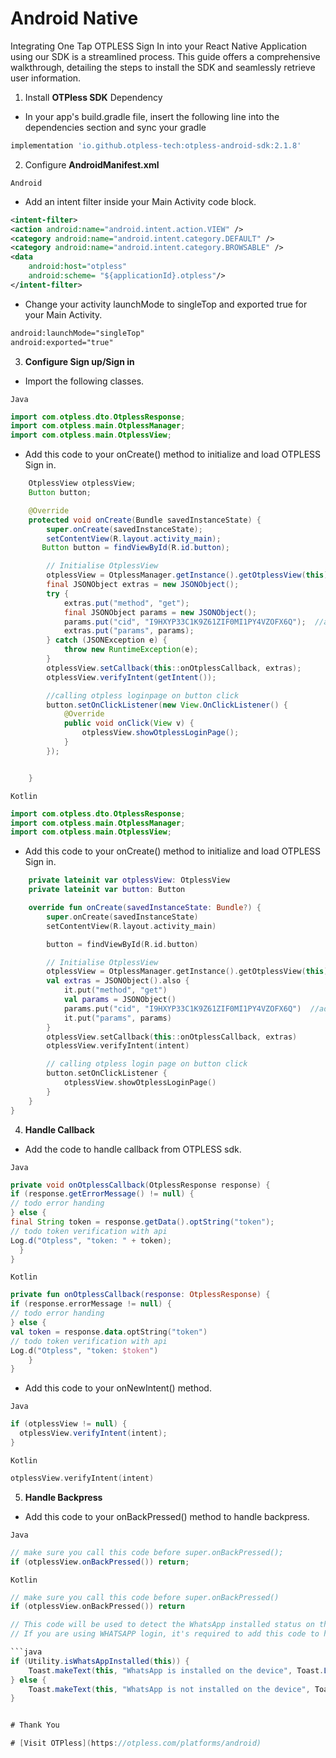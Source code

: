 # Android Native

Integrating One Tap OTPLESS Sign In into your React Native Application using our SDK is a streamlined process. This guide offers a comprehensive walkthrough, detailing the steps to install the SDK and seamlessly retrieve user information.

1. Install **OTPless SDK** Dependency
- In your app's build.gradle file, insert the following line into the dependencies section and sync your gradle
```gradle
implementation 'io.github.otpless-tech:otpless-android-sdk:2.1.8'
```

2. Configure **AndroidManifest.xml**

`Android`

- Add an intent filter inside your Main Activity code block.

```xml
<intent-filter>
<action android:name="android.intent.action.VIEW" />
<category android:name="android.intent.category.DEFAULT" />
<category android:name="android.intent.category.BROWSABLE" />
<data
	android:host="otpless"
	android:scheme= "${applicationId}.otpless"/>
</intent-filter>
```

- Change your activity launchMode to singleTop and exported true for your Main Activity.

```xml
android:launchMode="singleTop"
android:exported="true"
```

3. **Configure Sign up/Sign in**

- Import the following classes.

`Java`
```java
import com.otpless.dto.OtplessResponse;
import com.otpless.main.OtplessManager;
import com.otpless.main.OtplessView;
```
- Add this code to your onCreate() method to initialize and load OTPLESS Sign in.
```java
    OtplessView otplessView;
    Button button;

    @Override
    protected void onCreate(Bundle savedInstanceState) {
        super.onCreate(savedInstanceState);
        setContentView(R.layout.activity_main);
       Button button = findViewById(R.id.button);

        // Initialise OtplessView
        otplessView = OtplessManager.getInstance().getOtplessView(this);
        final JSONObject extras = new JSONObject();
        try {
            extras.put("method", "get");
            final JSONObject params = new JSONObject();
            params.put("cid", "I9HXYP33C1K9Z61ZIF0MI1PY4VZOFX6Q");  //add your own CID value (to get cid value visit otpless.com/platforms/android)
            extras.put("params", params);
        } catch (JSONException e) {
            throw new RuntimeException(e);
        }
        otplessView.setCallback(this::onOtplessCallback, extras);
        otplessView.verifyIntent(getIntent());

        //calling otpless loginpage on button click
        button.setOnClickListener(new View.OnClickListener() {
            @Override
            public void onClick(View v) {
                otplessView.showOtplessLoginPage();
            }
        });


    }
```

`Kotlin`
```kotlin
import com.otpless.dto.OtplessResponse;
import com.otpless.main.OtplessManager;
import com.otpless.main.OtplessView;
```
- Add this code to your onCreate() method to initialize and load OTPLESS Sign in.
```kotlin
    private lateinit var otplessView: OtplessView
    private lateinit var button: Button

    override fun onCreate(savedInstanceState: Bundle?) {
        super.onCreate(savedInstanceState)
        setContentView(R.layout.activity_main)

        button = findViewById(R.id.button)

        // Initialise OtplessView
        otplessView = OtplessManager.getInstance().getOtplessView(this)
        val extras = JSONObject().also {
        	it.put("method", "get")
        	val params = JSONObject()
        	params.put("cid", "I9HXYP33C1K9Z61ZIF0MI1PY4VZOFX6Q")  //add your own CID value (to get cid value visit otpless.com/platforms/android)
        	it.put("params", params)
        }
        otplessView.setCallback(this::onOtplessCallback, extras)
        otplessView.verifyIntent(intent)

        // calling otpless login page on button click
        button.setOnClickListener {
            otplessView.showOtplessLoginPage()
        }
    }
}
```
4. **Handle Callback**

- Add the code to handle callback from OTPLESS sdk.

`Java`

```java
private void onOtplessCallback(OtplessResponse response) {
if (response.getErrorMessage() != null) {
// todo error handing
} else {
final String token = response.getData().optString("token");
// todo token verification with api
Log.d("Otpless", "token: " + token);
  }
}
```

`Kotlin`

```kotlin
private fun onOtplessCallback(response: OtplessResponse) {
if (response.errorMessage != null) {
// todo error handing
} else {
val token = response.data.optString("token")
// todo token verification with api
Log.d("Otpless", "token: $token")
	}
}
```
- Add this code to your onNewIntent() method.

`Java`

```java
if (otplessView != null) {
  otplessView.verifyIntent(intent);
}
```

`Kotlin`

```kotlin
otplessView.verifyIntent(intent)
```

5. **Handle Backpress**

- Add this code to your onBackPressed() method to handle backpress.

`Java`

```java
// make sure you call this code before super.onBackPressed();
if (otplessView.onBackPressed()) return;
```

`Kotlin`

```kotlin
// make sure you call this code before super.onBackPressed()
if (otplessView.onBackPressed()) return
```

```java
// This code will be used to detect the WhatsApp installed status on the user's device
// If you are using WHATSAPP login, it's required to add this code to hide the OTPless functionality

```java
if (Utility.isWhatsAppInstalled(this)) {
    Toast.makeText(this, "WhatsApp is installed on the device", Toast.LENGTH_SHORT).show();
} else {
    Toast.makeText(this, "WhatsApp is not installed on the device", Toast.LENGTH_SHORT).show();
}


# Thank You

# [Visit OTPless](https://otpless.com/platforms/android)
